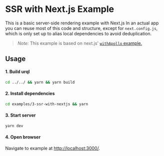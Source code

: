 # SSR with Next.js Example

This is a basic server-side rendering example with Next.js
In an actual app you can reuse most of this code and
structure, except for `next.config.js`, which is only
set up to alias local dependencies to avoid deduplication.

> _Note:_ This example is based on next.js'
> [`withApollo` example.](https://github.com/zeit/next.js/tree/canary/examples/with-apollo)

## Usage

#### 1. Build urql

```bash
cd ../../ && yarn && yarn build
```

#### 2. Install dependencies

```bash
cd examples/3-ssr-with-nextjs && yarn
```

#### 3. Start server

```bash
yarn dev
```

#### 4. Open browser

Navigate to example at [http://localhost:3000/](http://localhost:3000/).
